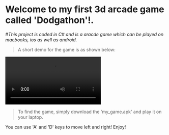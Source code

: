 # **Welcome to my first 3d arcade game called 'Dodgathon'!.**

#*This project is coded in C# and is a aracde game which can be played on macbooks, ios as well as android.*

> A short demo for the game is as shown below:

![The Application](dodgathon_snapshot.mov)

> To find the game, simply download the 'my_game.apk' and play it on your laptop.

You can use 'A' and 'D' keys to move left and right! Enjoy!
